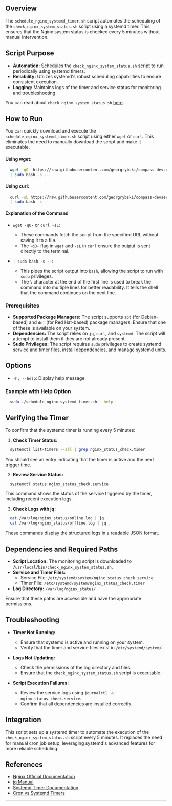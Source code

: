## Overview

The `schedule_nginx_systemd_timer.sh` script automates the scheduling of the `check_nginx_system_status.sh` script using a systemd timer. This ensures that the Nginx system status is checked every 5 minutes without manual intervention.

## Script Purpose

- **Automation:** Schedules the `check_nginx_system_status.sh` script to run periodically using systemd timers.
- **Reliability:** Utilizes systemd's robust scheduling capabilities to ensure consistent execution.
- **Logging:** Maintains logs of the timer and service status for monitoring and troubleshooting.

You can read about `check_nginx_system_status.sh` [here](check_nginx_system_status.md).

## How to Run

You can quickly download and execute the `schedule_nginx_systemd_timer.sh` script using either `wget` or `curl`. This eliminates the need to manually download the script and make it executable.

#### Using wget:

```bash
  wget -qO- https://raw.githubusercontent.com/georgrybski/compass-devsecops-scholarship/main/scripts/sprint2/schedule_nginx_systemd_timer.sh \
  | sudo bash -s --
```

#### Using curl:

```bash
  curl -sL https://raw.githubusercontent.com/georgrybski/compass-devsecops-scholarship/main/scripts/sprint2/schedule_nginx_systemd_timer.sh \
  | sudo bash -s --
```

#### Explanation of the Command

- ```wget -qO-``` or ```curl -sL```:
    - These commands fetch the script from the specified URL without saving it to a file.
    - The `-qO-` flag in `wget` and `-sL` in `curl` ensure the output is sent directly to the terminal.

- ```| sudo bash -s --```:
    - This pipes the script output into `bash`, allowing the script to run with `sudo` privileges.
    - The `\` character at the end of the first line is used to break the command into multiple lines for better readability. It tells the shell that the command continues on the next line.

### Prerequisites

- **Supported Package Managers:** The script supports `apt` (for Debian-based) and `dnf` (for Red Hat-based) package managers. Ensure that one of these is available on your system.
- **Dependencies:** The script relies on `jq`, `curl`, and `systemd`. The script will attempt to install them if they are not already present.
- **Sudo Privileges:** The script requires `sudo` privileges to create systemd service and timer files, install dependencies, and manage systemd units.

## Options

- `-h, --help`: Display help message.

### Example with Help Option

```bash
  sudo ./schedule_nginx_systemd_timer.sh --help
```

## Verifying the Timer

To confirm that the systemd timer is running every 5 minutes:

1. **Check Timer Status:**

```bash
  systemctl list-timers --all | grep nginx_status_check.timer
```

   You should see an entry indicating that the timer is active and the next trigger time.

2. **Review Service Status:**

```bash
  systemctl status nginx_status_check.service
```

   This command shows the status of the service triggered by the timer, including recent execution logs.

3. **Check Logs with jq:**

```bash
  cat /var/log/nginx_status/online.log | jq .
  cat /var/log/nginx_status/offline.log | jq .
```

   These commands display the structured logs in a readable JSON format.

## Dependencies and Required Paths

- **Script Location:** The monitoring script is downloaded to `/usr/local/bin/check_nginx_system_status.sh`.
- **Service and Timer Files:**
    - Service File: `/etc/systemd/system/nginx_status_check.service`
    - Timer File: `/etc/systemd/system/nginx_status_check.timer`
- **Log Directory:** `/var/log/nginx_status/`

Ensure that these paths are accessible and have the appropriate permissions.

## Troubleshooting

- **Timer Not Running:**
    - Ensure that systemd is active and running on your system.
    - Verify that the timer and service files exist in `/etc/systemd/system/`.

- **Logs Not Updating:**
    - Check the permissions of the log directory and files.
    - Ensure that the `check_nginx_system_status.sh` script is executable.

- **Script Execution Failures:**
    - Review the service logs using `journalctl -u nginx_status_check.service`.
    - Confirm that all dependencies are installed correctly.

## Integration

This script sets up a systemd timer to automate the execution of the `check_nginx_system_status.sh` script every 5 minutes. It replaces the need for manual cron job setup, leveraging systemd's advanced features for more reliable scheduling.

## References

- [Nginx Official Documentation](https://nginx.org/en/docs/)
- [jq Manual](https://stedolan.github.io/jq/manual/)
- [Systemd Timer Documentation](https://www.freedesktop.org/software/systemd/man/systemd.timer.html)
- [Cron vs Systemd Timers](../general/cron_vs_systemd_timers.md)

---
